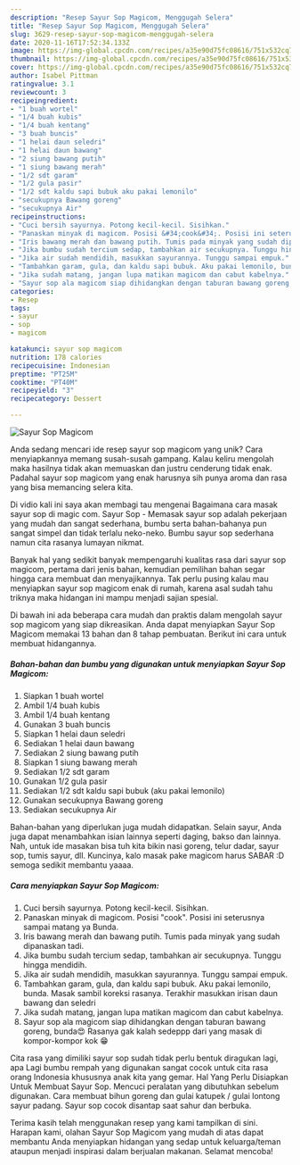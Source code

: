 ```yaml
---
description: "Resep Sayur Sop Magicom, Menggugah Selera"
title: "Resep Sayur Sop Magicom, Menggugah Selera"
slug: 3629-resep-sayur-sop-magicom-menggugah-selera
date: 2020-11-16T17:52:34.133Z
image: https://img-global.cpcdn.com/recipes/a35e90d75fc08616/751x532cq70/sayur-sop-magicom-foto-resep-utama.jpg
thumbnail: https://img-global.cpcdn.com/recipes/a35e90d75fc08616/751x532cq70/sayur-sop-magicom-foto-resep-utama.jpg
cover: https://img-global.cpcdn.com/recipes/a35e90d75fc08616/751x532cq70/sayur-sop-magicom-foto-resep-utama.jpg
author: Isabel Pittman
ratingvalue: 3.1
reviewcount: 3
recipeingredient:
- "1 buah wortel"
- "1/4 buah kubis"
- "1/4 buah kentang"
- "3 buah buncis"
- "1 helai daun seledri"
- "1 helai daun bawang"
- "2 siung bawang putih"
- "1 siung bawang merah"
- "1/2 sdt garam"
- "1/2 gula pasir"
- "1/2 sdt kaldu sapi bubuk aku pakai lemonilo"
- "secukupnya Bawang goreng"
- "secukupnya Air"
recipeinstructions:
- "Cuci bersih sayurnya. Potong kecil-kecil. Sisihkan."
- "Panaskan minyak di magicom. Posisi &#34;cook&#34;. Posisi ini seterusnya sampai matang ya Bunda."
- "Iris bawang merah dan bawang putih. Tumis pada minyak yang sudah dipanaskan tadi."
- "Jika bumbu sudah tercium sedap, tambahkan air secukupnya. Tunggu hingga mendidih."
- "Jika air sudah mendidih, masukkan sayurannya. Tunggu sampai empuk."
- "Tambahkan garam, gula, dan kaldu sapi bubuk. Aku pakai lemonilo, bunda. Masak sambil koreksi rasanya. Terakhir masukkan irisan daun bawang dan seledri"
- "Jika sudah matang, jangan lupa matikan magicom dan cabut kabelnya."
- "Sayur sop ala magicom siap dihidangkan dengan taburan bawang goreng, bunda😍 Rasanya gak kalah sedeppp dari yang masak di kompor-kompor kok 😁"
categories:
- Resep
tags:
- sayur
- sop
- magicom

katakunci: sayur sop magicom 
nutrition: 178 calories
recipecuisine: Indonesian
preptime: "PT25M"
cooktime: "PT40M"
recipeyield: "3"
recipecategory: Dessert

---
```



![Sayur Sop Magicom](https://img-global.cpcdn.com/recipes/a35e90d75fc08616/751x532cq70/sayur-sop-magicom-foto-resep-utama.jpg)

Anda sedang mencari ide resep sayur sop magicom yang unik? Cara menyiapkannya memang susah-susah gampang. Kalau keliru mengolah maka hasilnya tidak akan memuaskan dan justru cenderung tidak enak. Padahal sayur sop magicom yang enak harusnya sih punya aroma dan rasa yang bisa memancing selera kita.

Di vidio kali ini saya akan membagi tau mengenai Bagaimana cara masak sayur sop di magic com. Sayur Sop - Memasak sayur sop adalah pekerjaan yang mudah dan sangat sederhana, bumbu serta bahan-bahanya pun sangat simpel dan tidak terlalu neko-neko. Bumbu sayur sop sederhana namun cita rasanya lumayan nikmat.

Banyak hal yang sedikit banyak mempengaruhi kualitas rasa dari sayur sop magicom, pertama dari jenis bahan, kemudian pemilihan bahan segar hingga cara membuat dan menyajikannya. Tak perlu pusing kalau mau menyiapkan sayur sop magicom enak di rumah, karena asal sudah tahu triknya maka hidangan ini mampu menjadi sajian spesial.


Di bawah ini ada beberapa cara mudah dan praktis dalam mengolah sayur sop magicom yang siap dikreasikan. Anda dapat menyiapkan Sayur Sop Magicom memakai 13 bahan dan 8 tahap pembuatan. Berikut ini cara untuk membuat hidangannya.

<!--inarticleads1-->

##### Bahan-bahan dan bumbu yang digunakan untuk menyiapkan Sayur Sop Magicom:

1. Siapkan 1 buah wortel
1. Ambil 1/4 buah kubis
1. Ambil 1/4 buah kentang
1. Gunakan 3 buah buncis
1. Siapkan 1 helai daun seledri
1. Sediakan 1 helai daun bawang
1. Sediakan 2 siung bawang putih
1. Siapkan 1 siung bawang merah
1. Sediakan 1/2 sdt garam
1. Gunakan 1/2 gula pasir
1. Sediakan 1/2 sdt kaldu sapi bubuk (aku pakai lemonilo)
1. Gunakan secukupnya Bawang goreng
1. Sediakan secukupnya Air


Bahan-bahan yang diperlukan juga mudah didapatkan. Selain sayur, Anda juga dapat menambahkan isian lainnya seperti daging, bakso dan lainnya. Nah, untuk ide masakan bisa tuh kita bikin nasi goreng, telur dadar, sayur sop, tumis sayur, dll. Kuncinya, kalo masak pake magicom harus SABAR :D semoga sedikit membantu yaaaa. 

<!--inarticleads2-->

##### Cara menyiapkan Sayur Sop Magicom:

1. Cuci bersih sayurnya. Potong kecil-kecil. Sisihkan.
1. Panaskan minyak di magicom. Posisi &#34;cook&#34;. Posisi ini seterusnya sampai matang ya Bunda.
1. Iris bawang merah dan bawang putih. Tumis pada minyak yang sudah dipanaskan tadi.
1. Jika bumbu sudah tercium sedap, tambahkan air secukupnya. Tunggu hingga mendidih.
1. Jika air sudah mendidih, masukkan sayurannya. Tunggu sampai empuk.
1. Tambahkan garam, gula, dan kaldu sapi bubuk. Aku pakai lemonilo, bunda. Masak sambil koreksi rasanya. Terakhir masukkan irisan daun bawang dan seledri
1. Jika sudah matang, jangan lupa matikan magicom dan cabut kabelnya.
1. Sayur sop ala magicom siap dihidangkan dengan taburan bawang goreng, bunda😍 Rasanya gak kalah sedeppp dari yang masak di kompor-kompor kok 😁


Cita rasa yang dimiliki sayur sop sudah tidak perlu bentuk diragukan lagi, apa Lagi bumbu rempah yang digunakan sangat cocok untuk cita rasa orang Indonesia khususnya anak kita yang gemar. Hal Yang Perlu Disiapkan Untuk Membuat Sayur Sop. Mencuci peralatan yang dibutuhkan sebelum digunakan. Cara membuat bihun goreng dan gulai katupek / gulai lontong sayur padang. Sayur sop cocok disantap saat sahur dan berbuka. 

Terima kasih telah menggunakan resep yang kami tampilkan di sini. Harapan kami, olahan Sayur Sop Magicom yang mudah di atas dapat membantu Anda menyiapkan hidangan yang sedap untuk keluarga/teman ataupun menjadi inspirasi dalam berjualan makanan. Selamat mencoba!
